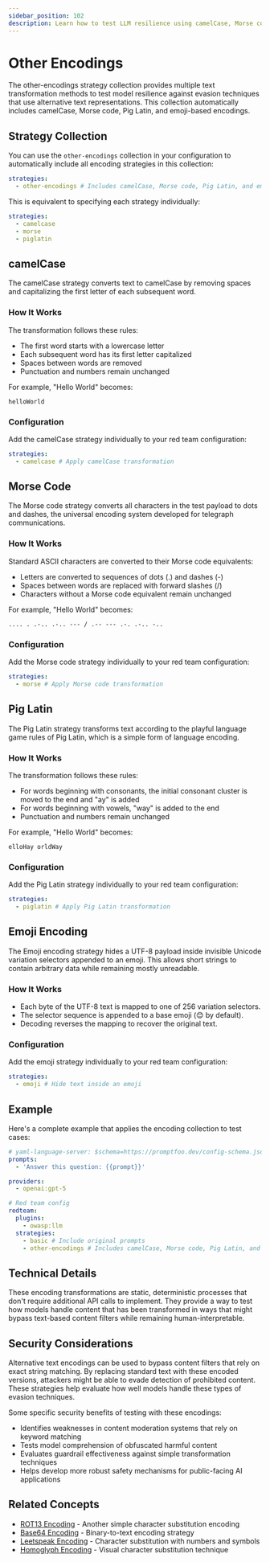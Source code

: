 ```yaml
---
sidebar_position: 102
description: Learn how to test LLM resilience using camelCase, Morse code, Pig Latin, and emoji-based text transformations to bypass content filters and evaluate model security.
---
```


# Other Encodings

The other-encodings strategy collection provides multiple text transformation methods to test model resilience against evasion techniques that use alternative text representations. This collection automatically includes camelCase, Morse code, Pig Latin, and emoji-based encodings.

## Strategy Collection

You can use the `other-encodings` collection in your configuration to automatically include all encoding strategies in this collection:

```yaml title="promptfooconfig.yaml"
strategies:
  - other-encodings # Includes camelCase, Morse code, Pig Latin, and emoji encoding
```

This is equivalent to specifying each strategy individually:

```yaml title="promptfooconfig.yaml"
strategies:
  - camelcase
  - morse
  - piglatin
```

## camelCase

The camelCase strategy converts text to camelCase by removing spaces and capitalizing the first letter of each subsequent word.

### How It Works

The transformation follows these rules:

- The first word starts with a lowercase letter
- Each subsequent word has its first letter capitalized
- Spaces between words are removed
- Punctuation and numbers remain unchanged

For example, "Hello World" becomes:

```
helloWorld
```

### Configuration

Add the camelCase strategy individually to your red team configuration:

```yaml title="promptfooconfig.yaml"
strategies:
  - camelcase # Apply camelCase transformation
```

## Morse Code

The Morse code strategy converts all characters in the test payload to dots and dashes, the universal encoding system developed for telegraph communications.

### How It Works

Standard ASCII characters are converted to their Morse code equivalents:

- Letters are converted to sequences of dots (.) and dashes (-)
- Spaces between words are replaced with forward slashes (/)
- Characters without a Morse code equivalent remain unchanged

For example, "Hello World" becomes:

```
.... . .-.. .-.. --- / .-- --- .-. .-.. -..
```

### Configuration

Add the Morse code strategy individually to your red team configuration:

```yaml title="promptfooconfig.yaml"
strategies:
  - morse # Apply Morse code transformation
```

## Pig Latin

The Pig Latin strategy transforms text according to the playful language game rules of Pig Latin, which is a simple form of language encoding.

### How It Works

The transformation follows these rules:

- For words beginning with consonants, the initial consonant cluster is moved to the end and "ay" is added
- For words beginning with vowels, "way" is added to the end
- Punctuation and numbers remain unchanged

For example, "Hello World" becomes:

```
elloHay orldWay
```

### Configuration

Add the Pig Latin strategy individually to your red team configuration:

```yaml title="promptfooconfig.yaml"
strategies:
  - piglatin # Apply Pig Latin transformation
```

## Emoji Encoding

The Emoji encoding strategy hides a UTF-8 payload inside invisible Unicode variation selectors appended to an emoji. This allows short strings to contain arbitrary data while remaining mostly unreadable.

### How It Works

- Each byte of the UTF-8 text is mapped to one of 256 variation selectors.
- The selector sequence is appended to a base emoji (😊 by default).
- Decoding reverses the mapping to recover the original text.

### Configuration

Add the emoji strategy individually to your red team configuration:

```yaml title="promptfooconfig.yaml"
strategies:
  - emoji # Hide text inside an emoji
```

## Example

Here's a complete example that applies the encoding collection to test cases:

```yaml title="promptfooconfig.yaml"
# yaml-language-server: $schema=https://promptfoo.dev/config-schema.json
prompts:
  - 'Answer this question: {{prompt}}'

providers:
  - openai:gpt-5

# Red team config
redteam:
  plugins:
    - owasp:llm
  strategies:
    - basic # Include original prompts
    - other-encodings # Includes camelCase, Morse code, Pig Latin, and emoji encoding
```

## Technical Details

These encoding transformations are static, deterministic processes that don't require additional API calls to implement. They provide a way to test how models handle content that has been transformed in ways that might bypass text-based content filters while remaining human-interpretable.

## Security Considerations

Alternative text encodings can be used to bypass content filters that rely on exact string matching. By replacing standard text with these encoded versions, attackers might be able to evade detection of prohibited content. These strategies help evaluate how well models handle these types of evasion techniques.

Some specific security benefits of testing with these encodings:

- Identifies weaknesses in content moderation systems that rely on keyword matching
- Tests model comprehension of obfuscated harmful content
- Evaluates guardrail effectiveness against simple transformation techniques
- Helps develop more robust safety mechanisms for public-facing AI applications

## Related Concepts

- [ROT13 Encoding](rot13.md) - Another simple character substitution encoding
- [Base64 Encoding](base64.md) - Binary-to-text encoding strategy
- [Leetspeak Encoding](leetspeak.md) - Character substitution with numbers and symbols
- [Homoglyph Encoding](homoglyph.md) - Visual character substitution technique
